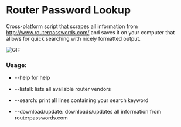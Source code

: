 # Router Password Lookup

Cross-platform script that scrapes all information from http://www.routerpasswords.com/ and saves it on your computer that allows for quick searching with nicely formatted output.

![GIF](https://raw.githubusercontent.com/henriksb/RouterPassword-Lookup/master/RouterPasswordGIF.gif)

### Usage:

- --help for help

- --listall: lists all available router vendors

- --search: print all lines containing your search keyword

- --download/update: downloads/updates all information from routerpasswords.com

